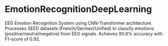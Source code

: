 # EmotionRecognitionDeepLearning
EEG Emotion Recognition System using CNN-Transformer architecture. Processes SEED datasets (French/German/Unified) to classify emotions (positive/neutral/negative) from EEG signals. Achieves 90.8% accuracy with F1-score of 0.92.
